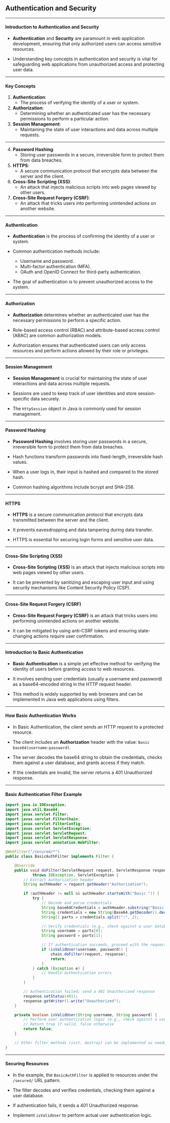 ## Authentication and Security

---

#### Introduction to Authentication and Security

- **Authentication** and **Security** are paramount in web application development, ensuring that only authorized users can access sensitive resources.

- Understanding key concepts in authentication and security is vital for safeguarding web applications from unauthorized access and protecting user data.

---

#### Key Concepts

1. **Authentication**:
   - The process of verifying the identity of a user or system.
2. **Authorization**:
   - Determining whether an authenticated user has the necessary permissions to perform a particular action.
3. **Session Management**:
   - Maintaining the state of user interactions and data across multiple requests.

---

4. **Password Hashing**:
   - Storing user passwords in a secure, irreversible form to protect them from data breaches.
5. **HTTPS**:
   - A secure communication protocol that encrypts data between the server and the client.
6. **Cross-Site Scripting (XSS)**:
   - An attack that injects malicious scripts into web pages viewed by other users.
7. **Cross-Site Request Forgery (CSRF)**:
   - An attack that tricks users into performing unintended actions on another website.

---

#### Authentication

- **Authentication** is the process of confirming the identity of a user or system.

- Common authentication methods include:
  - Username and password.
  - Multi-factor authentication (MFA).
  - OAuth and OpenID Connect for third-party authentication.

- The goal of authentication is to prevent unauthorized access to the system.

---

#### Authorization

- **Authorization** determines whether an authenticated user has the necessary permissions to perform a specific action.

- Role-based access control (RBAC) and attribute-based access control (ABAC) are common authorization models.

- Authorization ensures that authenticated users can only access resources and perform actions allowed by their role or privileges.

---

#### Session Management

- **Session Management** is crucial for maintaining the state of user interactions and data across multiple requests.

- Sessions are used to keep track of user identities and store session-specific data securely.

- The `HttpSession` object in Java is commonly used for session management.

---

#### Password Hashing

- **Password Hashing** involves storing user passwords in a secure, irreversible form to protect them from data breaches.

- Hash functions transform passwords into fixed-length, irreversible hash values.

- When a user logs in, their input is hashed and compared to the stored hash.

- Common hashing algorithms include bcrypt and SHA-256.

---

#### HTTPS

- **HTTPS** is a secure communication protocol that encrypts data transmitted between the server and the client.

- It prevents eavesdropping and data tampering during data transfer.

- HTTPS is essential for securing login forms and sensitive user data.

---

#### Cross-Site Scripting (XSS)

- **Cross-Site Scripting (XSS)** is an attack that injects malicious scripts into web pages viewed by other users.

- It can be prevented by sanitizing and escaping user input and using security mechanisms like Content Security Policy (CSP).

---

#### Cross-Site Request Forgery (CSRF)

- **Cross-Site Request Forgery (CSRF)** is an attack that tricks users into performing unintended actions on another website.

- It can be mitigated by using anti-CSRF tokens and ensuring state-changing actions require user confirmation.

---

#### Introduction to Basic Authentication

- **Basic Authentication** is a simple yet effective method for verifying the identity of users before granting access to web resources.

- It involves sending user credentials (usually a username and password) as a base64-encoded string in the HTTP request header.

- This method is widely supported by web browsers and can be implemented in Java web applications using filters.

---

#### How Basic Authentication Works

- In Basic Authentication, the client sends an HTTP request to a protected resource.

- The client includes an **Authorization** header with the value: `Basic base64(username:password)`.

- The server decodes the base64 string to obtain the credentials, checks them against a user database, and grants access if they match.

- If the credentials are invalid, the server returns a 401 Unauthorized response.

---


#### Basic Authentication Filter Example

```java []
import java.io.IOException;
import java.util.Base64;
import javax.servlet.Filter;
import javax.servlet.FilterChain;
import javax.servlet.FilterConfig;
import javax.servlet.ServletException;
import javax.servlet.ServletRequest;
import javax.servlet.ServletResponse;
import javax.servlet.annotation.WebFilter;

@WebFilter("/secured/*")
public class BasicAuthFilter implements Filter {

    @Override
    public void doFilter(ServletRequest request, ServletResponse response, FilterChain chain)
            throws IOException, ServletException {
        // Extract Authorization header
        String authHeader = request.getHeader("Authorization");

        if (authHeader != null && authHeader.startsWith("Basic ")) {
            try {
                // Decode and parse credentials
                String base64Credentials = authHeader.substring("Basic ".length());
                String credentials = new String(Base64.getDecoder().decode(base64Credentials));
                String[] parts = credentials.split(":", 2);

                // Verify credentials (e.g., check against a user database)
                String username = parts[0];
                String password = parts[1];

                // If authentication succeeds, proceed with the request
                if (isValidUser(username, password)) {
                    chain.doFilter(request, response);
                    return;
                }
            } catch (Exception e) {
                // Handle authentication errors
            }
        }

        // Authentication failed; send a 401 Unauthorized response
        response.setStatus(401);
        response.getWriter().write("Unauthorized");
    }

    private boolean isValidUser(String username, String password) {
        // Perform user authentication logic (e.g., check against a user database)
        // Return true if valid, false otherwise
        return false;
    }

    // Other filter methods (init, destroy) can be implemented as needed
}
```

---

#### Securing Resources

- In the example, the `BasicAuthFilter` is applied to resources under the `/secured/` URL pattern.

- The filter decodes and verifies credentials, checking them against a user database.

- If authentication fails, it sends a 401 Unauthorized response.

- Implement `isValidUser` to perform actual user authentication logic.


